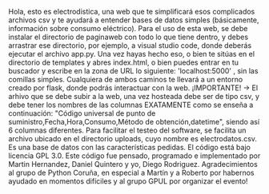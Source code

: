 Hola, esto es electrodistica, una web que te simplificará esos complicados archivos csv y te ayudará a entender bases de datos simples 
(básicamente, información sobre consumo eléctrico). Para el uso de esta web, se debe instalar el directorio de paginaweb
con todo lo que tiene dentro, y debes arrastrar ese directorio, por ejemplo, a visual studio code, donde deberás ejecutar el archivo app.py.
Una vez hayas hecho eso, o bien te sitúas en el directorio de templates y abres index.html, o bien puedes entrar en tu buscador y escribe en la zona de URL
lo siguiente: 'localhost:5000' , sin las comillas simples. Cualquiera de ambos caminos te llevará a un entorno creado por flask, donde podrás interactuar con la web.
¡IMPORTANTE! -> El arhivo que se debe subir a la web, una vez hosteada debe ser de tipo csv, y debe tener los nombres de las columnas EXATAMENTE como se enseña 
a continuación: "Código universal de punto de suministro,Fecha,Hora,Consumo,Método de obtención,datetime", siendo así 6 columnas diferentes. Para facilitar el testeo del software, se facilita un archivo ubicado en el directorio uploads, cuyo nombre es electrodatos.csv. Es una base de datos con las características pedidas.
El código está bajo licencia GPL 3.0.
Este código fue pensado, programado e implementado por Martin Hernandez, Daniel Quintero y yo, Diego Rodriguez. 
Agradecimientos al grupo de Python Coruña, en especial a Martín y a Roberto por habernos ayudado en momentos difíciles y al grupo GPUL por organizar el evento!
